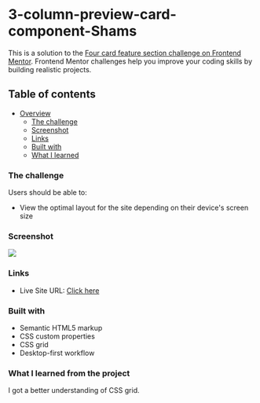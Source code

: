 # 3-column-preview-card-component-Shams

This is a solution to the [Four card feature section challenge on Frontend Mentor](https://www.frontendmentor.io/challenges/four-card-feature-section-weK1eFYK). Frontend Mentor challenges help you improve your coding skills by building realistic projects.

## Table of contents

- [Overview](#overview)
  - [The challenge](#the-challenge)
  - [Screenshot](#screenshot)
  - [Links](#links)
  - [Built with](#built-with)
  - [What I learned](#what-i-learned)

### The challenge

Users should be able to:

- View the optimal layout for the site depending on their device's screen size

### Screenshot

<img src='https://i.ibb.co/7kJWcYh/screencapture-ninjas-t-github-io-3-column-preview-card-component-Shams-2022-04-14-01-21-47.png'>

### Links

- Live Site URL: [Click here](https://ninjas-t.github.io/3-column-preview-card-component-Shams/)

### Built with

- Semantic HTML5 markup
- CSS custom properties
- CSS grid
- Desktop-first workflow

### What I learned from the project

I got a better understanding of CSS grid.
